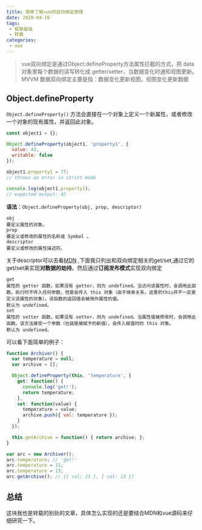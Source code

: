 ```yaml
---
title: 简单了解vue的双向绑定原理
date: 2020-04-16
tags:
 - 框架基础 
 - 转载      
categories: 
 - vue
---
```


> vue双向绑定是通过Object.defineProperty方法属性拦截的方式，把 data 对象里每个数据的读写转化成 getter/setter，当数据变化时通知视图更新。MVVM 数据双向绑定主要是指：数据变化更新视图，视图变化更新数据
## Object.defineProperty
`Object.defineProperty()` 方法会直接在一个对象上定义一个新属性，或者修改一个对象的现有属性，并返回此对象。
```js
const object1 = {};

Object.defineProperty(object1, 'property1', {
  value: 42,
  writable: false
});

object1.property1 = 77;
// throws an error in strict mode

console.log(object1.property1);
// expected output: 42

```
**语法**：`Object.defineProperty(obj, prop, descriptor)`
```
obj
要定义属性的对象。
prop
要定义或修改的属性的名称或 Symbol 。
descriptor
要定义或修改的属性描述符。
```
关于descriptor可以去看[MDN](https://developer.mozilla.org/zh-CN/docs/Web/JavaScript/Reference/Global_Objects/Object/defineProperty) ,下面我只列出和双向绑定相关的get/set,通过它的get/set来实现**对数据的劫持**。然后通过**订阅发布模式**实现双向绑定
```
get
属性的 getter 函数，如果没有 getter，则为 undefined。当访问该属性时，会调用此函数。执行时不传入任何参数，但是会传入 this 对象（由于继承关系，这里的this并不一定是定义该属性的对象）。该函数的返回值会被用作属性的值。
默认为 undefined。
set
属性的 setter 函数，如果没有 setter，则为 undefined。当属性值被修改时，会调用此函数。该方法接受一个参数（也就是被赋予的新值），会传入赋值时的 this 对象。
默认为 undefined。
```
可以看下面简单的例子：
```js
function Archiver() {
  var temperature = null;
  var archive = [];

  Object.defineProperty(this, 'temperature', {
    get: function() {
      console.log('get!');
      return temperature;
    },
    set: function(value) {
      temperature = value;
      archive.push({ val: temperature });
    }
  });

  this.getArchive = function() { return archive; };
}

var arc = new Archiver();
arc.temperature; // 'get!'
arc.temperature = 11;
arc.temperature = 13;
arc.getArchive(); // [{ val: 11 }, { val: 13 }]
```

## 总结

这块我也是转载的别处的文章，具体怎么实现的还是要结合MDN和vue源码来仔细研究一下。